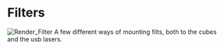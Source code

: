 # Filters
![Render_Filter](https://github.com/SiberFreak/Protocube/blob/main/Resources/Renders/Basic_Renders/Render_Filter.png)
A few different ways of mounting filts, both to the cubes and the usb lasers.

